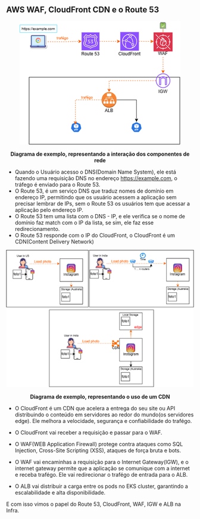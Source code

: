 ## AWS WAF, CloudFront CDN e o Route 53

<div align="center">

![diagrama](/icons/albIgw.png)

**Diagrama de exemplo, representando a interação dos componentes de rede**

</div>

- Quando o Usuário acesso o DNS(Domain Name System), ele está fazendo uma requisição DNS no endereço https://example.com, o tráfego é enviado para o Route 53.
- O Route 53, é um serviço DNS que traduz nomes de domínio em endereço IP, permitindo que os usuário acessem a aplicação sem precisar lembrar de IPs, sem o Route 53 os usuários tem que acessar a aplicação pelo endereço IP.
- O Route 53 tem uma lista com o DNS - IP, e ele verifica se o nome de domínio faz match com o IP da lista, se sim, ele faz esse redirecionamento.
- O Route 53 responde com o IP do CloudFront, o CloudFront é um CDN(Content Delivery Network)

<div align="center">

![diagrama](/icons/cdn.png)

**Diagrama de exemplo, representando o uso de um CDN**

</div>

- O CloudFront é um CDN que acelera a entrega do seu site ou API distribuindo o conteúdo em servidores ao redor do mundo(os servidores edge). Ele melhora a velocidade, segurança e confiabilidade do trafégo.

- O CloudFront vai receber a requisição e passar para o WAF.
- O WAF(WEB Application Firewall) protege contra ataques como SQL Injection, Cross-Site Scripting (XSS), ataques de força bruta e bots.
- O WAF vai encaminhas a requisição para o Internet Gateway(IGW), e o internet gateway permite que a aplicação se comunique com a internet e receba trafégo. Ele vai redirecionar o trafégo de entrada para o ALB.
- O ALB vai distribuir a carga entre os pods no EKS cluster, garantindo a escalabilidade e alta disponibilidade.

E com isso vimos o papel do Route 53, CloudFront, WAF, IGW e ALB na Infra.

